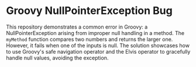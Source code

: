 # Groovy NullPointerException Bug
This repository demonstrates a common error in Groovy: a NullPointerException arising from improper null handling in a method.
The `myMethod` function compares two numbers and returns the larger one. However, it fails when one of the inputs is null.
The solution showcases how to use Groovy's safe navigation operator and the Elvis operator to gracefully handle null values, avoiding the exception.